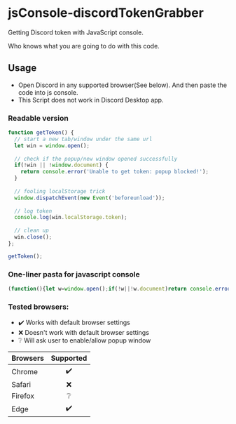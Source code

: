 # jsConsole-discordTokenGrabber

Getting Discord token with JavaScript console.

Who knows what you are going to do with this code.

## Usage

* Open Discord in any supported browser(See below). And then paste the code into js console.
* This Script does not work in Discord Desktop app.

### Readable version

```js
function getToken() {
  // start a new tab/window under the same url
  let win = window.open();
  
  // check if the popup/new window opened successfully
  if(!win || !window.document) {
    return console.error('Unable to get token: popup blocked!');
  }
  
  // fooling localStorage trick
  window.dispatchEvent(new Event('beforeunload'));
  
  // log token
  console.log(win.localStorage.token);
  
  // clean up
  win.close();
};

getToken();
```

### One-liner pasta for javascript console

```js
(function(){let w=window.open();if(!w||!w.document)return console.error('Unable to get token: popup blocked!');window.dispatchEvent(new Event('beforeunload'));console.log(w.localStorage.token);w.close()}());
```

### Tested browsers:

- :heavy_check_mark: Works with default browser settings
- :x: Doesn't work with default browser settings
- :grey_question: Will ask user to enable/allow popup window

| Browsers       | Supported            |
| :------------- | :------------------: |
| Chrome         | :heavy_check_mark:   |
| Safari         | :x:                  |
| Firefox        | :grey_question:      |
| Edge           | :heavy_check_mark:   |

